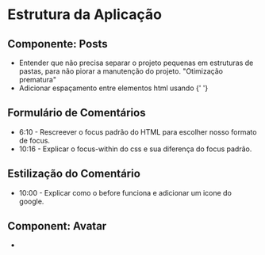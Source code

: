 # Estrutura da Aplicação

## Componente: Posts

- Entender que não precisa separar o projeto pequenas em estruturas de pastas, para não piorar a manutenção do projeto. "Otimização prematura"
- Adicionar espaçamento entre elementos html usando {' '}

## Formulário de Comentários

- 6:10 - Rescreever o focus padrão do HTML para escolher nosso formato de focus.
- 10:16 - Explicar o focus-within do css e sua diferença do focus padrão.

## Estilização do Comentário

- 10:00 - Explicar como o before funciona e adicionar um icone do google.

## Component: Avatar

-
